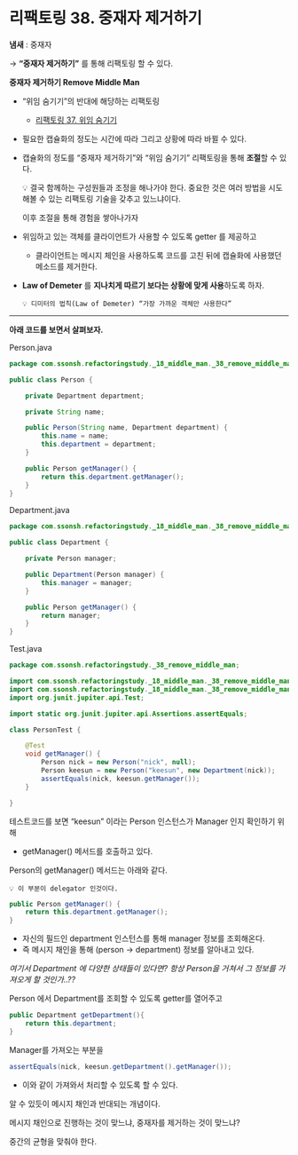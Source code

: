 # 리팩토링 38. 중재자 제거하기

**냄새** : 중재자

→ **“중재자 제거하기”** 를 통해 리팩토링 할 수 있다.

**중재자 제거하기 Remove Middle Man**

- “위임 숨기기”의 반대에 해당하는 리팩토링
    - [리팩토링 37. 위임 숨기기](https://www.notion.so/37-a8c34214640c4a31a9dbd1c3fcade852)
- 필요한 캡슐화의 정도는 시간에 따라 그리고 상황에 따라 바뀔 수 있다.
- 캡슐화의 정도를 “중재자 제거하기”와 “위임 숨기기” 리팩토링을 통해 **조절**할 수 있다.

    
    💡 결국 함께하는 구성원들과 조정을 해나가야 한다.
    중요한 것은 여러 방법을 시도해볼 수 있는 리팩토링 기술을 갖추고 있느냐이다.

    이후 조절을 통해 경험을 쌓아나가자


- 위임하고 있는 객체를 클라이언트가 사용할 수 있도록 getter 를 제공하고
    - 클라이언트는 메시지 체인을 사용하도록 코드를 고친 뒤에 캡슐화에 사용했던 메소드를 제거한다.
- **Law of Demeter** 를 **지나치게 따르기 보다는 상황에 맞게 사용**하도록 하자.

      💡 디미터의 법칙(Law of Demeter) “가장 가까운 객체만 사용한다”
  

---

**아래 코드를 보면서 살펴보자.**

Person.java

```java
package com.ssonsh.refactoringstudy._18_middle_man._38_remove_middle_man;

public class Person {

    private Department department;

    private String name;

    public Person(String name, Department department) {
        this.name = name;
        this.department = department;
    }

    public Person getManager() {
        return this.department.getManager();
    }
}
```

Department.java

```java
package com.ssonsh.refactoringstudy._18_middle_man._38_remove_middle_man;

public class Department {

    private Person manager;

    public Department(Person manager) {
        this.manager = manager;
    }

    public Person getManager() {
        return manager;
    }
}
```

Test.java

```java
package com.ssonsh.refactoringstudy._38_remove_middle_man;

import com.ssonsh.refactoringstudy._18_middle_man._38_remove_middle_man.Department;
import com.ssonsh.refactoringstudy._18_middle_man._38_remove_middle_man.Person;
import org.junit.jupiter.api.Test;

import static org.junit.jupiter.api.Assertions.assertEquals;

class PersonTest {

    @Test
    void getManager() {
        Person nick = new Person("nick", null);
        Person keesun = new Person("keesun", new Department(nick));
        assertEquals(nick, keesun.getManager());
    }

}
```

테스트코드를 보면 “keesun” 이라는 Person 인스턴스가 Manager 인지 확인하기 위해

- getManager() 메서드를 호출하고 있다.

Person의 getManager() 메서드는 아래와 같다.


    💡 이 부분이 delegator 인것이다.


```java
public Person getManager() {
    return this.department.getManager();
}
```

- 자신의 필드인 department 인스턴스를 통해 manager 정보를 조회해온다.
- 즉 메시지 채인을 통해 (person → department) 정보를 알아내고 있다.

*여기서 Department 에 다양한 상태들이 있다면? 항상 Person을 거쳐서 그 정보를 가져오게 할 것인가..??*

Person 에서 Department를 조회할 수 있도록 getter를 열어주고

```java
public Department getDepartment(){
    return this.department;
}
```

Manager를 가져오는 부분을

```java
assertEquals(nick, keesun.getDepartment().getManager());
```

- 이와 같이 가져와서 처리할 수 있도록 할 수 있다.

알 수 있듯이 메시지 채인과 반대되는 개념이다.

메시지 채인으로 진행하는 것이 맞느냐, 중재자를 제거하는 것이 맞느냐?

중간의 균형을 맞춰야 한다.